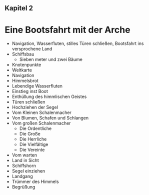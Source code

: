 ## Kapitel 2

# Eine Bootsfahrt mit der Arche

- Navigation, Wasserfluten, stilles Türen schließen, Bootsfahrt ins versprochene Land
- Schiffsbau
  - Sieben meter und zwei Bäume
- Knotenpunkte
- Weltkarte
- Navigation
- Himmelsbrot
- Lebendige Wasserfluten
- Einstieg inst Boot
- Enthüllung des himmlischen Geistes
- Türen schließen
- Hochziehen der Segel
- Vom Kleinen Schalenmacher
- Von Blumen, Schafen und Schlangen
- Vom großen Schalenmacher
  - Die Ordentliche
  - Die Große
  - Die Herrliche
  - Die Vielfältige
  - Die Vereinte
- Vom warten
- Land in Sicht
- Schiffshorn
- Segel einziehen
- Landgang
- Trümmer des Himmels
- Begrüßung

